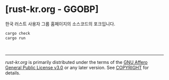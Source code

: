 [rust-kr.org - GGOBP]
========
한국 러스트 사용자 그룹 홈페이지의 소스코드의 포크입니다.

```bash
cargo check
cargo run
```

<br>

--------

*rust-kr.org* is primarily distributed under the terms of the [GNU Affero General
Public License v3.0] or any later version. See [COPYRIGHT] for details.

[rust-kr.org]: https://rust-kr.org
[GNU Affero General Public License v3.0]: LICENSE
[COPYRIGHT]: COPYRIGHT
